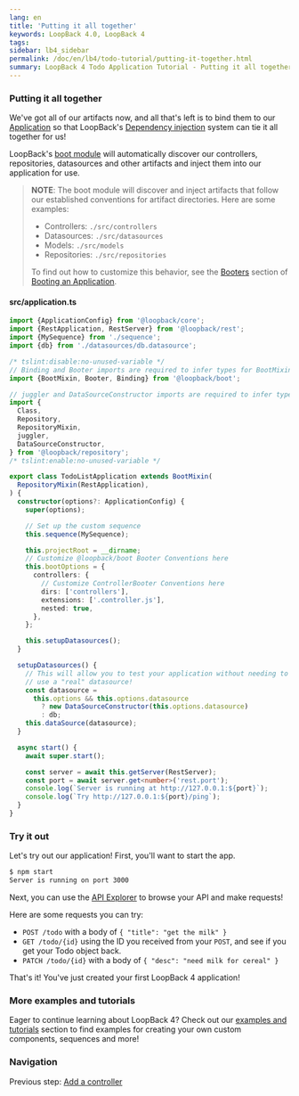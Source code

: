 ```yaml
---
lang: en
title: 'Putting it all together'
keywords: LoopBack 4.0, LoopBack 4
tags:
sidebar: lb4_sidebar
permalink: /doc/en/lb4/todo-tutorial/putting-it-together.html
summary: LoopBack 4 Todo Application Tutorial - Putting it all together
---
```


### Putting it all together

We've got all of our artifacts now, and all that's left is to bind them to our
[Application](../Application.md) so that LoopBack's
[Dependency injection](../Dependency-injection.md)
system can tie it all together for us!

LoopBack's
[boot module](https://github.com/strongloop/loopback-next/tree/master/packages/boot)
will automatically discover our controllers, repositories, datasources and other
artifacts and inject them into our application for use.

> **NOTE**: The boot module will discover and inject artifacts that follow our
> established conventions for artifact directories. Here are some examples:
>
> - Controllers: `./src/controllers`
> - Datasources: `./src/datasources`
> - Models: `./src/models`
> - Repositories: `./src/repositories`
>
> To find out how to customize this behavior, see the
> [Booters](../Booting-an-Application.md#booters)
> section of
> [Booting an Application](../Booting-an-Application.md).

#### src/application.ts

```ts
import {ApplicationConfig} from '@loopback/core';
import {RestApplication, RestServer} from '@loopback/rest';
import {MySequence} from './sequence';
import {db} from './datasources/db.datasource';

/* tslint:disable:no-unused-variable */
// Binding and Booter imports are required to infer types for BootMixin!
import {BootMixin, Booter, Binding} from '@loopback/boot';

// juggler and DataSourceConstructor imports are required to infer types for RepositoryMixin!
import {
  Class,
  Repository,
  RepositoryMixin,
  juggler,
  DataSourceConstructor,
} from '@loopback/repository';
/* tslint:enable:no-unused-variable */

export class TodoListApplication extends BootMixin(
  RepositoryMixin(RestApplication),
) {
  constructor(options?: ApplicationConfig) {
    super(options);

    // Set up the custom sequence
    this.sequence(MySequence);

    this.projectRoot = __dirname;
    // Customize @loopback/boot Booter Conventions here
    this.bootOptions = {
      controllers: {
        // Customize ControllerBooter Conventions here
        dirs: ['controllers'],
        extensions: ['.controller.js'],
        nested: true,
      },
    };

    this.setupDatasources();
  }

  setupDatasources() {
    // This will allow you to test your application without needing to
    // use a "real" datasource!
    const datasource =
      this.options && this.options.datasource
        ? new DataSourceConstructor(this.options.datasource)
        : db;
    this.dataSource(datasource);
  }

  async start() {
    await super.start();

    const server = await this.getServer(RestServer);
    const port = await server.get<number>('rest.port');
    console.log(`Server is running at http://127.0.0.1:${port}`);
    console.log(`Try http://127.0.0.1:${port}/ping`);
  }
}
```

### Try it out

Let's try out our application! First, you'll want to start the app.

```sh
$ npm start
Server is running on port 3000
```

Next, you can use the [API Explorer](http://localhost:3000/swagger-ui) to browse
your API and make requests!

Here are some requests you can try:

- `POST /todo` with a body of `{ "title": "get the milk" }`
- `GET /todo/{id}` using the ID you received from your `POST`, and see if you
  get your Todo object back.
- `PATCH /todo/{id}` with a body of `{ "desc": "need milk for cereal" }`

That's it! You've just created your first LoopBack 4 application!

### More examples and tutorials

Eager to continue learning about LoopBack 4? Check out our
[examples and tutorials](../Examples-and-tutorials.md)
section to find examples for creating your own custom components, sequences and
more!

### Navigation

Previous step: [Add a controller](controller.md)
